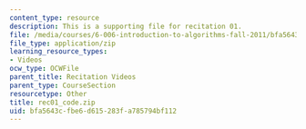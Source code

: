 ```yaml
---
content_type: resource
description: This is a supporting file for recitation 01.
file: /media/courses/6-006-introduction-to-algorithms-fall-2011/bfa5643cfbe6d615283fa785794bf112_rec01_code.zip
file_type: application/zip
learning_resource_types:
- Videos
ocw_type: OCWFile
parent_title: Recitation Videos
parent_type: CourseSection
resourcetype: Other
title: rec01_code.zip
uid: bfa5643c-fbe6-d615-283f-a785794bf112
---
```

